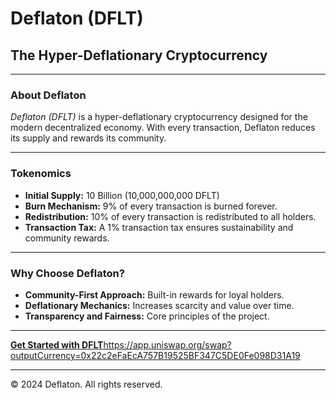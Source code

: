 # Deflaton (DFLT)

## The Hyper-Deflationary Cryptocurrency

---

### About Deflaton

_Deflaton (DFLT)_ is a hyper-deflationary cryptocurrency designed for the modern decentralized economy. With every transaction, Deflaton reduces its supply and rewards its community.

---

### Tokenomics

- **Initial Supply:** 10 Billion (10,000,000,000 DFLT)
- **Burn Mechanism:** 9% of every transaction is burned forever.
- **Redistribution:** 10% of every transaction is redistributed to all holders.
- **Transaction Tax:** A 1% transaction tax ensures sustainability and community rewards.

---

### Why Choose Deflaton?

- **Community-First Approach:** Built-in rewards for loyal holders.
- **Deflationary Mechanics:** Increases scarcity and value over time.
- **Transparency and Fairness:** Core principles of the project.

---

[**Get Started with DFLT**](#)https://app.uniswap.org/swap?outputCurrency=0x22c2eFaEcA757B19525BF347C5DE0Fe098D31A19

---

&copy; 2024 Deflaton. All rights reserved.
